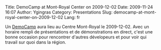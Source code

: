 Title: DemoCamp at Mont-Royal Center on 2009-12-02
Date: 2009-11-24 16:07
Author: Ygingras
Category: Presentations
Slug: democamp-at-mont-royal-center-on-2009-12-02
Lang: fr

Un [DemoCamp][] aura lieu au Centre Mont-Royal le 2009-12-02. Avec un
horaire rempli de présentations et de démonstrations en direct, c'est
une bonne occasion pour rencontrer d'autres dévelopeurs et pour voir qui
travail sur quoi dans la région.

  [DemoCamp]: http://careerdemocamp.eventbrite.com/
